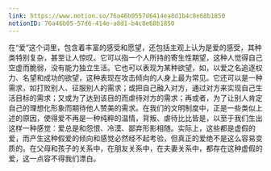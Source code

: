 ```yaml
---
link: https://www.notion.so/76a46b0557d6414ea8d1b4c8e68b1850
notionID: 76a46b05-57d6-414e-a8d1-b4c8e68b1850
---
```

在“爱”这个词里，包含着丰富的感受和愿望，还包括主观上认为是爱的感受，其种类特别复杂，甚至让人惊叹。它可以指一个人所持的寄生性期望，这种人觉得自己空虚而脆弱，没有能力独立生活。它也可以表现为某种欲望，如，以爱之名追逐权力、名望和成功的欲望，这种表现在攻击倾向的人身上最为常见。它还可以是一种需求，如打败别人、征服别人的需求；或把自己融入对方，通过对方来实现自己生活目标的需求；又或为了达到该目的而虐待对方的需求；再或者，为了让别人肯定自己的理想化形象而期待他人赞美的需求。在我们的文明制度中，正是一些类似上述的原因，使得爱不再是一种纯粹的温情，背叛、虐待比比皆是，以至于我们生出这样一种感觉：爱总是和怨恨、冷漠、鄙弃形影相随。实际上，这些都是虚假的爱，而产生这种假爱的倾向和感觉必然经不起考验，但真正的爱绝不是这么容易变质的。在父母和孩子的关系中，在朋友关系中，在夫妻关系中，都存在这种虚假的爱，这一点容不得我们漂白。